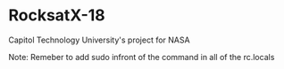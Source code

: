 # RocksatX-18
Capitol Technology University's project for NASA


Note:
Remeber to add sudo infront of the command in all of the rc.locals
